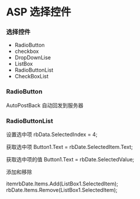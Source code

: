 # ASP 选择控件

### 选择控件

- RadioButton
- checkbox
- DropDownLise
- ListBox
- RadioButtonList
- CheckBoxList

### RadioButton

AutoPostBack 自动回发到服务器

### RadioButtonList

设置选中项 rbData.SelectedIndex = 4;

获取选中项 Button1.Text = rbDate.SelectedItem.Text;

获取选中项的值 Button1.Text = rbDate.SelectedValue;

添加和移除

itemrbDate.Items.Add(ListBox1.SelectedItem); rbDate.Items.Remove(ListBox1.SelectedItem);
